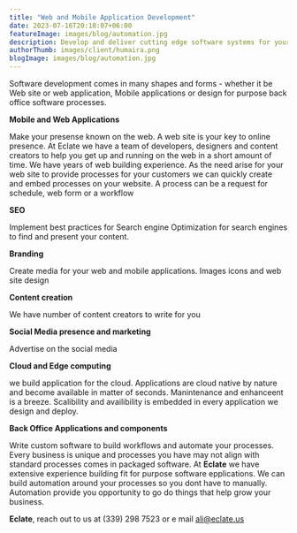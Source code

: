 ```yaml
---
title: "Web and Mobile Application Development"
date: 2023-07-16T20:18:07+06:00
featureImage: images/blog/automation.jpg
description: Develop and deliver cutting edge software systems for your customers.  
authorThumb: images/client/humaira.png
blogImage: images/blog/automation.jpg
---
```

Software development comes in many shapes and forms - whether it be Web site or web application, Mobile applications or design for purpose back office software processes.

**Mobile and Web Applications**

Make your presense known on the web. A web site is your key to online presence. At Eclate we have a team of developers, designers and content creators to help you get up and running on the web in a short amount of time. We have years of web building experience. As the need arise for your web site to provide processes for your customers we can quickly create and embed processes on your website. A process can be a request for schedule, web form or a workflow



**SEO**

Implement best practices for Search engine Optimization for search engines to find and present your content.

**Branding**

Create media for your web and mobile applications. Images icons and web site design

**Content creation**

We have number of content creators to write for you

**Social Media presence and marketing**

Advertise on the social media

**Cloud and Edge computing**

we build application for the cloud. Applications are cloud native by nature and become available in matter of seconds. Manintenance and enhanceent is a breeze. Scalibility and availibility is embedded in every application we design and deploy.

**Back Office Applications and components**

Write custom software to build workflows and automate your processes. Every business is unique and processes you have may not align with standard processes comes in packaged software. At **Eclate** we have extensive experience building fit for purpose software epplications. We can build automation around your processes so you dont have to manually. Automation provide you opportunity to go do things that help grow your business.

__Eclate__, reach out to us at (339) 298 7523 or e mail ali@eclate.us

